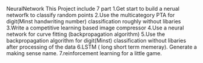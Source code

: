 NeuralNetwork
This Project include 7 part
1.Get start to build a nerual networfk to classify random points
2.Use the multicategory PTA for digit(Minst handwriting number) classification roughly without libaries
3.Write a competitive learning based image compressor
4.Use a neural network for curve fitting (backpropagation algorithm)
5.Use the backpropagation algorithm for digit(Minst) classification without libaries after processing of the data
6.LSTM ( long short term memeray). Generate a making sense name.
7.reinforcement learning for a little game.